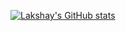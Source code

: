[![Lakshay's GitHub stats](https://github-readme-stats.vercel.app/api?username=Lucky0108&show_icons=true&count_private=true&line_height=2)](https://github.com/Lucky0108/Lucky0108)
